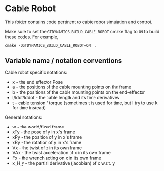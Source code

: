 # Cable Robot

This folder contains code pertinent to cable robot simulation and control.

Make sure to set the `GTDYNAMICS_BUILD_CABLE_ROBOT` cmake flag to `ON` to build these codes.  For example,

`cmake -DGTDYNAMICS_BUILD_CABLE_ROBOT=ON ..`

## Variable name / notation conventions

Cable robot specific notations:
  * x - the end effector Pose
  * a - the positions of the cable mounting points on the frame
  * b - the positions of the cable mounting points on the end-effector
  * l/ldot/lddot - the cable length and its time derivatives
  * t - cable tension / torque (sometimes t is used for time, but I try to use k for time instead)

General notations:
  * w - the world/fixed frame
  * xTy - the pose of y in x's frame
  * xPy - the position of y in x's frame
  * xRy - the rotation of y in x's frame
  * Vx - the twist of x in its own frame
  * VAx - the twist acceleration of x in its own frame
  * Fx - the wrench acting on x in its own frame
  * x_H_y - the partial derivative (jacobian) of x w.r.t. y
